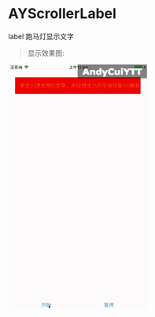 # AYScrollerLabel
label 跑马灯显示文字
> 显示效果图:

![效果图](https://github.com/AndyCuiYTT/AYScrollerLabel/blob/master/AYScrollerLabel_OC.gif)
